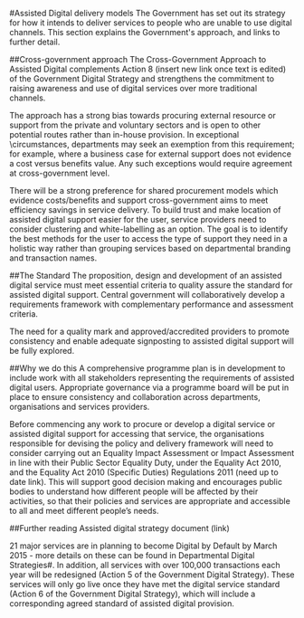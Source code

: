 #Assisted Digital delivery models
The Government has set out its strategy for how it intends to deliver services to people who are unable to
use digital channels. This section explains the Government's approach, and links to further detail. 

##Cross-government approach
The Cross-Government Approach to Assisted Digital complements Action 8 (insert new link once text is edited) 
of the Government Digital Strategy and strengthens the commitment to raising awareness and use of digital 
services over more traditional channels. 

The approach has a strong bias towards procuring external resource or support from the private and 
voluntary sectors and is open to other potential routes rather than in-house provision. In exceptional 
\circumstances, departments may seek an exemption from this requirement; for example, where a business 
case for external support does not evidence a cost versus benefits value.  Any such exceptions would 
require agreement at cross-government level. 

There will be a strong preference for shared procurement models which evidence costs/benefits and 
support cross-government aims to meet efficiency savings in service delivery. To build trust and make 
location of assisted digital support easier for the user, service providers need to consider clustering 
and white-labelling as an option. The goal is to  identify the best methods for the user to access the 
type of support they need in a holistic way rather than grouping services based on departmental branding 
and transaction names. 

##The Standard
The proposition, design and development of an assisted digital service must meet essential criteria 
to quality assure the standard for assisted digital support. Central government will collaboratively 
develop a requirements framework with complementary performance and assessment criteria.   

The need for a quality mark and approved/accredited providers to promote consistency and enable adequate 
signposting to assisted digital support will be fully explored.

##Why we do this
A comprehensive programme plan is in development to include work with all stakeholders representing 
the requirements of assisted digital users. Appropriate governance via a programme board will be put 
in place to ensure consistency and collaboration across departments, organisations and services providers.

Before commencing any work to procure or develop a digital service or assisted digital support for 
accessing that service, the organisations responsible for devising the policy and delivery framework will 
need to consider carrying out an Equality Impact Assessment or Impact Assessment in line with their Public 
Sector Equality Duty, under the Equality Act 2010, and the Equality Act 2010 (Specific Duties) Regulations 2011 
(need up to date link). This will support  good decision making and encourages public bodies to understand 
how different people will be affected by their activities, so that their policies and services are appropriate 
and accessible to all and meet different people’s needs.  

##Further reading
Assisted digital strategy document (link)

21 major services are in planning to become Digital by Default by March 2015 - more details on these 
can be found in Departmental Digital Strategies#.  In addition, all services with over 100,000 transactions 
each year will be redesigned (Action 5 of the Government Digital Strategy). These services will only go 
live once they have met the digital service standard (Action 6 of the Government Digital Strategy), which 
will include a corresponding agreed standard of assisted digital provision.

